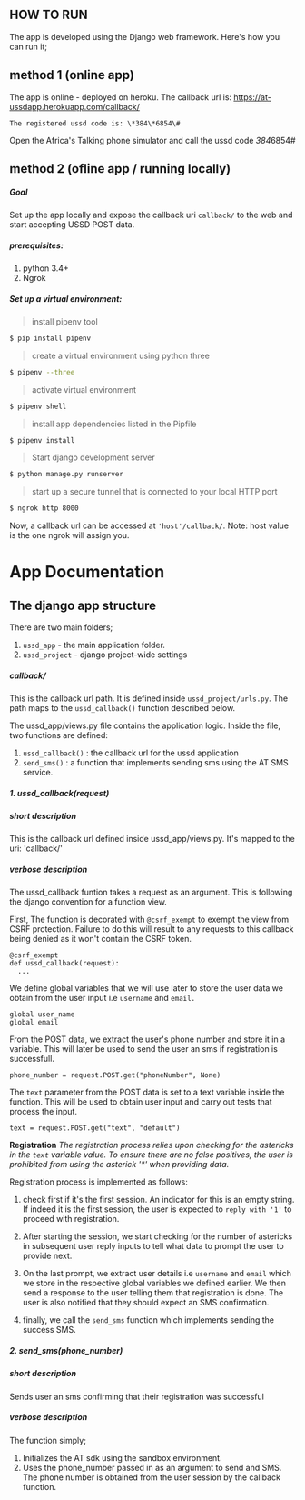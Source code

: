 
## HOW TO RUN
The app is developed using the Django web framework. Here's how you can run it;

## method 1 (online app)

The app is online - deployed on heroku. 
The callback url is: https://at-ussdapp.herokuapp.com/callback/

`The registered ussd code is: \*384\*6854\#`

Open the Africa's Talking phone simulator and call the ussd code *384*6854#



## method 2 (ofline app / running locally)
##### Goal
Set up the app locally and expose the callback uri `callback/` to the web and start accepting USSD POST data.
##### prerequisites:
1. python 3.4+
2. Ngrok



##### Set up a virtual environment:

>install pipenv tool

```sh
$ pip install pipenv
```

>create a virtual environment using python three

```sh
$ pipenv --three
```

>activate virtual environment

```sh
$ pipenv shell
```

>install app dependencies listed in the Pipfile

```sh
$ pipenv install
```

>Start django development server

```sh
$ python manage.py runserver
```

>start up a secure tunnel that is connected to your local HTTP port

```sh
$ ngrok http 8000
```


Now, a callback url can be accessed at `'host'/callback/`. 
Note: host value is the one ngrok will assign you.


# App Documentation

## The django app structure

There are two main folders;
1. `ussd_app` - the main application folder.
2. `ussd_project` - django project-wide settings

##### **callback/**
This is the callback url path. It is defined inside `ussd_project/urls.py`. The path maps to the `ussd_callback()` function described below.



The ussd_app/views.py file contains the application logic.
Inside the file, two functions are defined:
1. `ussd_callback()` : the callback url for the ussd application
2. `send_sms()` : a function that implements sending sms using the AT SMS service.


##### **1. ussd_callback(request)**

##### short description
This is the callback url defined inside ussd_app/views.py. It's mapped to the uri: 'callback/'

##### verbose description
The ussd_callback funtion takes a request as an argument. This is following the django convention for a function view.

First, The function is decorated with `@csrf_exempt` to exempt the view from CSRF protection. Failure to do this will result to any requests to this callback being denied as it won't contain the CSRF token. 

```
@csrf_exempt
def ussd_callback(request):
  ...    
```

We define global variables that we will use later to store the user data we obtain from the user input i.e `username` and `email.` 

``` 
global user_name
global email
```

From the POST data, we extract the user's phone number and store it in a variable. This will later be used to send the user an sms if registration is successfull.

``` 
phone_number = request.POST.get("phoneNumber", None)
```

The `text` parameter from the POST data is set to a text variable inside the function. This will be used to obtain user input and carry out tests that process the input.

``` 
text = request.POST.get("text", "default")
```

**Registration**
*The registration process relies upon checking for the astericks in the `text` variable value. To ensure there are no false positives, the user is prohibited from using the asterick '\*' when providing data.* 

Registration process is implemented as follows:
1. check first if it's the first session. An indicator for this is an empty string. If indeed it is the first session, the user is expected to `reply with '1'` to proceed with registration.

2. After starting the session, we start checking for the number of astericks in subsequent user reply inputs to tell what data to prompt the user to provide next.

3. On the last prompt, we extract user details i.e `username` and `email` which we store in the respective global variables we defined earlier. We then send a response to the user telling them that registration is done. The user is also notified that they should expect an SMS confirmation.

4. finally, we call the `send_sms` function which implements sending the success SMS.



##### **2. send_sms(phone_number)**

##### short description
Sends user an sms confirming that their registration was successful

##### verbose description
The function simply;

1. Initializes the AT sdk using the sandbox environment.
2. Uses the phone_number passed in as an argument to send and SMS. The phone number is obtained from the  user session by the callback function.











